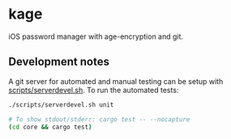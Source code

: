 # kage
iOS password manager with age-encryption and git.


## Development notes
A git server for automated and manual testing can be setup with
[scripts/serverdevel.sh](scripts/serverdevel.sh). To run the automated tests:

```bash
./scripts/serverdevel.sh unit

# To show stdout/stderr: cargo test -- --nocapture
(cd core && cargo test)
```
